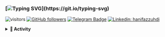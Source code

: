 ### [![Typing SVG](https://readme-typing-svg.herokuapp.com?font=lato&size=22&lines=Manusia+Asli+..)](https://git.io/typing-svg)

![visitors](https://visitor-badge.glitch.me/badge?page_id=hanifazzuhdi.hanifazzuhdi)
[![GitHub followers](https://img.shields.io/github/followers/hanifazzuhdi?label=Follow&style=social)](https://github.com/hanifazzuhdi/?tab=follow) 
[![Telegram Badge](https://img.shields.io/badge/-hanif0198-blue?style=social&logo=telegram&link=https://www.t.me/hanif0198/)](https://www.t.me/hanif0198/) 
[![Linkedin: hanifazzuhdi](https://img.shields.io/badge/-hanifazzuhdi-blue?style=flat-square&logo=Linkedin&logoColor=white&link=https://www.linkedin.com/in/hanif-az-zuhdi-69688019b/)](https://www.linkedin.com/in/hanif-az-zuhdi-69688019b/) 

<div>

  <details>
     <summary><b>🚀 Activity </b></summary>
     <br />

![Lines of code](https://img.shields.io/badge/From%20Hello%20World%20I%27ve%20Written-5%20Million%20lines%20of%20code-blue)

**🐱 My GitHub Data** 

> 🏆 122 Contributions in the Year 2022
 > 
> 📦 650.4 kB Used in GitHub's Storage 
 > 
> 🚫 Not Opted to Hire
 > 
> 📜 23 Public Repositories 
 > 
> 🔑 29 Private Repositories  
 > 
**I'm an Early 🐤** 

```text
🌞 Morning    108 commits    ████████░░░░░░░░░░░░░░░░░   32.53% 
🌆 Daytime    80 commits     ██████░░░░░░░░░░░░░░░░░░░   24.1% 
🌃 Evening    112 commits    ████████░░░░░░░░░░░░░░░░░   33.73% 
🌙 Night      32 commits     ██░░░░░░░░░░░░░░░░░░░░░░░   9.64%

```


📊 **This Week I Spent My Time On** 

```text
⌚︎ Time Zone: Asia/Jakarta

💬 Programming Languages: 
PHP                      24 hrs 49 mins      █████████████░░░░░░░░░░░░   53.83% 
Blade Template           12 hrs 27 mins      ██████░░░░░░░░░░░░░░░░░░░   27.03% 
Kotlin                   2 hrs 38 mins       █░░░░░░░░░░░░░░░░░░░░░░░░   5.72% 
Java                     1 hr 28 mins        ░░░░░░░░░░░░░░░░░░░░░░░░░   3.21% 
XML                      1 hr 25 mins        ░░░░░░░░░░░░░░░░░░░░░░░░░   3.09%

🔥 Editors: 
VS Code                  40 hrs 21 mins      ██████████████████████░░░   87.53% 
Android Studio           5 hrs 45 mins       ███░░░░░░░░░░░░░░░░░░░░░░   12.47%

💻 Operating System: 
Mac                      46 hrs 6 mins       █████████████████████████   100.0%

```


 Last Updated on 02/07/2022 14:14:15 UTC
<!--END_SECTION:waka-->
  </details>
  
</div>
